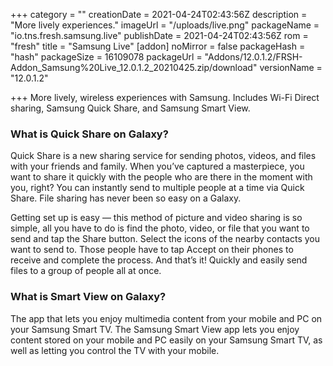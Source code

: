 +++
category = ""
creationDate = 2021-04-24T02:43:56Z
description = "More lively experiences."
imageUrl = "/uploads/live.png"
packageName = "io.tns.fresh.samsung.live"
publishDate = 2021-04-24T02:43:56Z
rom = "fresh"
title = "Samsung Live"
[addon]
noMirror = false
packageHash = "hash"
packageSize = 16109078
packageUrl = "Addons/12.0.1.2/FRSH-Addon_Samsung%20Live_12.0.1.2_20210425.zip/download"
versionName = "12.0.1.2"

+++
More lively, wireless experiences with Samsung. Includes Wi-Fi Direct sharing, Samsung Quick Share, and Samsung Smart View.

### What is Quick Share on Galaxy?

Quick Share is a new sharing service for sending photos, videos, and files with your friends and family. When you’ve captured a masterpiece, you want to share it quickly with the people who are there in the moment with you, right? You can instantly send to multiple people at a time via Quick Share. File sharing has never been so easy on a Galaxy.

Getting set up is easy — this method of picture and video sharing is so simple, all you have to do is find the photo, video, or file that you want to send and tap the Share button. Select the icons of the nearby contacts you want to send to. Those people have to tap Accept on their phones to receive and complete the process. And that’s it! Quickly and easily send files to a group of people all at once.

### What is Smart View on Galaxy?

The app that lets you enjoy multimedia content from your mobile and PC on your Samsung Smart TV. The Samsung Smart View app lets you enjoy content stored on your mobile and PC easily on your Samsung Smart TV, as well as letting you control the TV with your mobile.